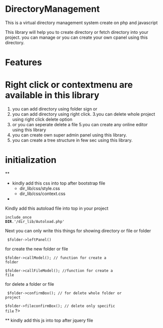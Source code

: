 # DirectoryManagement
This is a virtual directory management system create on php and javascript

This library will help you to create directory or fetch directory into your project.
you can manage or you can create your own cpanel using this directory.
# Features
# Right click or contextmenu are available in this library
1. you can add directory using folder sign or
2. you can add directory using right click.
3.you can delete whole project using right click delete option
4. or you can seperate delete a file
5.you can create any online editor using this library
6. you can create own super admin panel using this library.
7. you can create a tree structure in few sec using this library.

# initialization
**
<ul><li>kindly add this css into top after bootstrap file
  <ul><li> dir_lib/css/style.css </li>
  <li> dir_lib/css/context.css </li></ul><li></ul>

<p>Kindly add this autoload file into top in your project</p>
    
   <code>include_once __DIR__.'/dir_lib/Autoload.php'</code>
  
<p>Next you can only write this things for showing directory or file or folder</p>
  
  <code> $folder->leftPanel()</code>

<p>for create the new folder or file </p>
  
   <code>$folder->callModel(); // function for create a folder</code>
     
   <code>$folder->callFileModel(); //function for create a file</code>
  
<p>for delete a folder or file </p>

   <code> $folder->confirmBox(); // for delete whole folder or project</code>
    
   <code>$folder->fileconfirmBox(); // delete only specific file</code>
 ?>

<p>** kindly add this js into top after jquery file</p>

<code><script src="/dir_lib/js/foldertree.js"></script></code>
